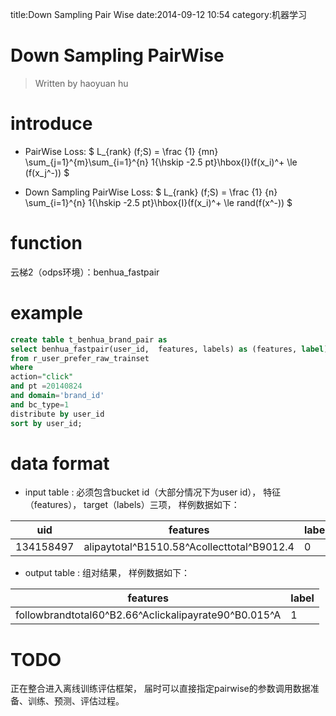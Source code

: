 title:Down Sampling Pair Wise
date:2014-09-12 10:54
category:机器学习

# Down Sampling PairWise
> Written by haoyuan hu

# introduce
* PairWise Loss:
$ L_{rank} (f;S) = \frac {1} {mn} \sum_{j=1}^{m}\sum_{i=1}^{n} 1{\hskip -2.5 pt}\hbox{I}(f(x_i)^+ \le (f(x_j^-)) $

* Down Sampling PairWise Loss:
$ L_{rank} (f;S) = \frac {1} {n} \sum_{i=1}^{n} 1{\hskip -2.5 pt}\hbox{I}(f(x_i)^+ \le rand(f(x^-)) $


# function
云梯2（odps环境）：benhua_fastpair

# example
``` sql
create table t_benhua_brand_pair as
select benhua_fastpair(user_id,  features, labels) as (features, label) 
from r_user_prefer_raw_trainset 
where 
action="click" 
and pt =20140824 
and domain='brand_id' 
and bc_type=1  
distribute by user_id
sort by user_id;
```

# data format
* input table : 必须包含bucket id（大部分情况下为user id）， 特征（features）， target（labels）三项， 样例数据如下：
 
uid|features|label
--|--|--
134158497  | alipaytotal^B1510.58^Acollecttotal^B9012.4| 0


* output table : 组对结果， 样例数据如下：

features   | label    
------------|------------
followbrandtotal60^B2.66^Aclickalipayrate90^B0.015^A| 1

# TODO
正在整合进入离线训练评估框架， 届时可以直接指定pairwise的参数调用数据准备、训练、预测、评估过程。



